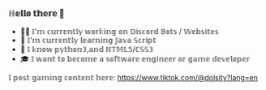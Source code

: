 ### ℍ𝕖𝕝𝕝𝕠 𝕥𝕙𝕖𝕣𝕖 👋
- 👨‍💻 𝕀'𝕞 𝕔𝕦𝕣𝕣𝕖𝕟𝕥𝕝𝕪 𝕨𝕠𝕣𝕜𝕚𝕟𝕘 𝕠𝕟 𝔻𝕚𝕤𝕔𝕠𝕣𝕕 𝔹𝕠𝕥𝕤 / 𝕎𝕖𝕓𝕤𝕚𝕥𝕖𝕤
- 📝 𝕀'𝕞 𝕔𝕦𝕣𝕣𝕖𝕟𝕥𝕝𝕪 𝕝𝕖𝕒𝕣𝕟𝕚𝕟𝕘 𝕁𝕒𝕧𝕒 𝕊𝕔𝕣𝕚𝕡𝕥
- 🥸 𝕀 𝕜𝕟𝕠𝕨 𝕡𝕪𝕥𝕙𝕠𝕟𝟛,𝕒𝕟𝕕 ℍ𝕋𝕄𝕃𝟝/ℂ𝕊𝕊𝟛
- 🎓 𝕀 𝕨𝕒𝕟𝕥 𝕥𝕠 𝕓𝕖𝕔𝕠𝕞𝕖 𝕒 𝕤𝕠𝕗𝕥𝕨𝕒𝕣𝕖 𝕖𝕟𝕘𝕚𝕟𝕖𝕖𝕣 𝕠𝕣 𝕘𝕒𝕞𝕖 𝕕𝕖𝕧𝕖𝕝𝕠𝕡𝕖𝕣

𝕀 𝕡𝕠𝕤𝕥 𝕘𝕒𝕞𝕚𝕟𝕘 𝕔𝕠𝕟𝕥𝕖𝕟𝕥 𝕙𝕖𝕣𝕖: https://www.tiktok.com/@dolsity?lang=en
